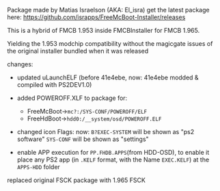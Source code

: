 Package made by Matias Israelson (AKA: El_isra)
get the latest package here: https://github.com/israpps/FreeMcBoot-Installer/releases

This is a hybrid of FMCB 1.953 inside FMCBInstaller for FMCB 1.965.

Yielding the 1.953 modchip compatibility without the magicgate issues of the original installer bundled when it was released

changes:

- updated uLaunchELF (before 41e4ebe, now: 41e4ebe modded & compiled with PS2DEV1.0)

- added POWEROFF.XLF to package for:
	+ FreeMcBoot->`mc?:/SYS-CONF/POWEROFF/ELF`
	+ FreeHdBoot->`hdd0:/__system/osd/POWEROFF.ELF` 

- changed icon Flags:
	now:
	`B?EXEC-SYSTEM` will be shown as "ps2 software"
	`SYS-CONF` will be shown as "settings"


- enable APP execution for `PP.FHDB.APPS`(from HDD-OSD), to enable it place any PS2 app (in `.KELF` format, with the Name `EXEC.KELF`) at the `APPS-HDD` folder

replaced original FSCK package with 1.965 FSCK
